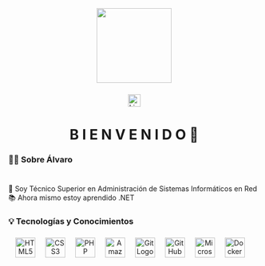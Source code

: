 <div align="center">
 <img height="150" src=""/>
</div>

###

<div align="center">
   <a href="https://www.linkedin.com/in/alvarzzz"><img src="https://img.shields.io/static/v1?message=LinkedIn&logo=linkedin&label=&color=0077B5&logoColor=white&labelColor=&style=for-the-badge" height="25" alt="LinkedInLogo"/></a>
</div>

###

<h1 align="center">B I E N V E N I D O 👋</h1>

###

<h3 align="left">👩‍💻  Sobre Álvaro</h3>

###

<p align="left"><br> 🔭 Soy Técnico Superior en Administración de Sistemas Informáticos en Red<br> 📚 Ahora mismo estoy aprendido .NET</p>

###

<h3 align="left">💡 Tecnologías y Conocimientos</h3>

###

<div align="center">
  <img src="https://upload.wikimedia.org/wikipedia/commons/6/61/HTML5_logo_and_wordmark.svg" height="40" alt="HTML5 Logo"/> <img width="12"/>
  <img src="https://upload.wikimedia.org/wikipedia/commons/d/d5/CSS3_logo_and_wordmark.svg" height="40" alt="CSS3 Logo"/> <img width="12"/>
  <img src="https://upload.wikimedia.org/wikipedia/commons/2/27/PHP-logo.svg" height="40" alt="PHP Logo"/> <img width="12"/>
  <img src="https://upload.wikimedia.org/wikipedia/commons/9/93/Amazon_Web_Services_Logo.svg" height="40" alt="Amazon Web Services Logo"/> <img width="12"/>
  <img src="https://upload.wikimedia.org/wikipedia/commons/e/e0/Git-logo.svg" height="40" alt="Git Logo"/> <img width="12"/>
  <img src="https://github.githubassets.com/images/modules/logos_page/GitHub-Mark.png" height="40" alt="GitHub Logo"/> <img width="12"/>
  <img src="https://upload.wikimedia.org/wikipedia/commons/thumb/f/fa/Microsoft_Azure.svg/1200px-Microsoft_Azure.svg.png" height="40" alt="Microsoft Azure Logo"/> <img width="12"/>
  <img src="https://cdn.jsdelivr.net/gh/devicons/devicon/icons/docker/docker-plain-wordmark.svg" height="40" alt="Docker Logo"/> <img width="12"/>
</div>

